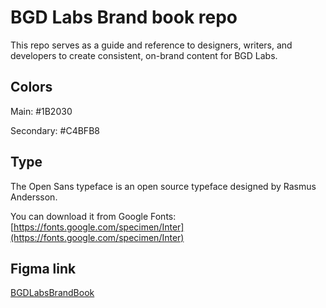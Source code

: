 # BGD Labs Brand book repo

This repo serves as a guide and reference to designers, writers, and developers to create consistent, on-brand content for BGD Labs.

## Colors

Main: #1B2030

Secondary: #C4BFB8

## Type

The Open Sans typeface is an open source typeface designed by Rasmus Andersson.

You can download it from Google Fonts: [https://fonts.google.com/specimen/Inter](https://fonts.google.com/specimen/Inter) 

## Figma link

[BGDLabsBrandBook](https://www.figma.com/file/fi0GPHJUyVI1QJWzA2glHR/BGD-Labs?type=design&node-id=0%3A1&mode=design&t=k6Be9Sz7Vr5ZUheG-1) 
